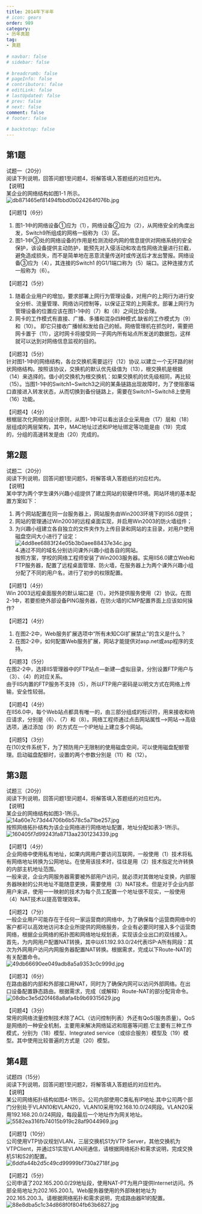 ```yaml
---  
title: 2014年下半年  
# icon: gears  
order: 989  
category:  
- 历年真题  
tag:  
- 真题  
  
# navbar: false  
# sidebar: false  
  
# breadcrumb: false  
# pageInfo: false  
# contributors: false  
# editLink: false  
# lastUpdated: false  
# prev: false  
# next: false  
comment: false  
# footer: false  
  
# backtotop: false  
---  
```

## 第1题 ##

试题一（20分）  
阅读下列说明，回答问题1至问题4，将解答填入答题纸的对应栏内。  
【说明】  
某企业的网络结构如图1-1 所示。  
![db871465ef81494fbbd0b024264f076b.jpg][]  
  
【问题1】（6分）  
1. 图1-1中的网络设备①应为（1），网络设备②应为（2），从网络安全的角度出发，Switch9所组成的网格一般称为（3）区。  
2. 图1-1中③处的网络设备的作用是检测流经内网的倌息提供对网络系统的安全保护，该设备提供主动防护，能预先对入侵活动和攻击性网络流量进行拦截，避免造成损失，而不是简单地在恶意流量传送时或传送后才发出警报。网络设备③应为（4），其连接的Switch1 的G1/1端口称为（5）端口。这种连接方式一般称为（6）。  
  
【问题2】（5分）  
1. 随着企业用户的增加，要求部署上网行为管理设备，对用户的上网行为进行安全分析、流量管理、网络访问控制等，以保证正常的上网需求。部署上网行为管理设备的位置应该在图1-1中的（7）和（8）之间比较合理。  
2. 网卡的工作模式有直接、广播、多播和混杂四种模式.缺省的工作模式为（9）和（10）。 即它只接收广播帧和发给自己的帧。网络管理机在抓包时，需要把网卡置于（11），这时网卡将接受同一子网内所有站点所发送的数据包，这样就可以达到对网络信息监视的目的。  
  
【问题3】（5分）  
针对图1-1中的网络结构，各台交换机需要运行（12）协议.以建立一个无环路的树状网络结构。按照该协议，交换机的默认优先级值为（13），根交换机是根据（14）来选择的。值小的交换机为根交换机：如果交换机的优先级相同，再比较（15）。当图1-1中的Switch1~Switch3之间的某条链路出现故障时，为了使阻塞端口直接进入转发状态，从而切换到备份链路上，需要在Switch1~Switch8上使用（16）功能。  
  
【问题4】（4分）  
根椐层次化网络的设计原则，从图1-1中可以看出该企业采用由（17）层和（18）层组成的两层架构，其中，MAC地址过滤和lP地址绑定等功能是由（19）完成的，分组的高速转发是由（20）完成的。  


## 第2题 ##

试题二（20分）  
阅读下列说明，回答问题1至问题5，将解答填入答题纸的对应栏内。  
【说明】  
某中学为两个学生课外兴趣小组提供了建立网站的软硬件环境。网站环境的基本配置方案如下：  
1. 两个网站配置在同一台服务器上，网站服务由Win2003环境下的IIS6.0提供；  
2. 网站的管理通过Win2003的远程桌面实现，并启用Win2003的防火墙组件；  
3. 为兴趣小组建立各自独立的文件夹作为上传目录和网站的主目录，对用户使用磁盘空间大小进行了设定：  
![4dd8ee6883f24e05b3b0aee88437e34c.jpg][]  
4.通过不同的域名分别访问课外兴趣小组各自的网站。  
按照方案，学校的网络工程师安装了Win2003服务器。实用IIS6.0建立Web和FTP服务器，配置了远程桌面管理、防火墙，在服务器上为两个课外兴趣小组分配了不同的用户名，进行了初步的权限配置。  
  
【问题1】（4分）  
Win 2003远程桌面服务的默认端口是（1）。对外提供服务使用（2）协议。在图2-1中，若要拒绝外部设备PING服务器，在防火墙的ICMP配置界面上应该如何操作?  
  
【问题2】（4分）  
1. 在图2-2中，Web服务扩展选项中“所有未知CGI扩展禁止”的含义是什么？  
2. 在图2-2中，如何配置Web服务扩展，网站才能提供对asp.net或asp程序的支持。  
  
【问题3】（5分）  
在图2-2中，选择IIS管理器中的FTP站点—新建—虚拟目录，分別设置FTP用户与（3）、（4）的对应关系。  
由于IIS内置的FTP服务不支持（5），所以FTP用户密码是以明文方式在网络上传输，安全性较弱。  
  
【问题4】（4分）  
在IIS6.0中，每个Web站点都具有唯一的，由三部分组成的标识符，用来接收和响应请求，分别是（6）、（7）和（8）。网络工程师通过点击网站属性—&gt;网站—&gt;高级选项，通过添加（9）的方式在一个IP地址上建立多个网站。  
  
【问题5】（3分）  
在(10)文件系统下，为了预防用户无限制的使用磁盘空间，可以使用磁盘配额管理。启动磁盘配额时，设置的两个参数分別是（11）和（12）。  


## 第3题 ##

试题三（20分）  
阅读下列说明，回答问题1至问题4，将解答填入答题纸的对应栏内。  
【说明】  
某企业的网络结构如图3-1所示。  
![14a60e7c73d44706b6b578c5a71be257.jpg][]  
按照网络拓扑结构为该企业网络进行网络地址配置，地址分配如表3-1所示。  
![160405f7d99243fa8713aa2301234339.jpg][]  
  
【问题1】（4分）  
企业网络中使用私有地址，如果内网用户要访问互联网，一般使用（1）技术将私有网络地址转换为公网地址。在使用该技术时，往往是用（2）技术指定允许转换的内部主机地址范围。  
一般来说，企业内网服务器需要被外部用户访问，就必须对其做地址变换，内部服务器映射的公共地址不能随意更换，需要使用（3）NAT技术。但是对于企业内部用户来讲，使用一一映射的技术为每个员工配置一个地址很不现实，一般使用（4）NAT技术以提高管理效率。  
  
【问题2】（7分）  
一般企业用户可能存在于任何一家运营商的网络中，为了确保每个运营商网络中的客户都可以高效地访问本企业所提供的网络服务，企业有必要同时接入多个运营商网络，根据企业网络的拓扑图和网络地址规划表，实现该企业出口的双线接入。  
首先，为内网用户配置NAT转换，其中以61.192.93.0/24代表ISP-A所有网段：其次为外网用户访问内网服务器配置NAT转换。根据需求，完成以下Route-NAT的有关配置命令。  
![49db66690ee049adb8a5a9353c0c999d.jpg][]  
  
【问题3】（6分）  
在路由器的内部和外部接口用NAT，同时为了确保内网可以访问外部网络。在出口设备配置静态路由。根据需求，完成（或解释）Route-NAT的部分配背命令。  
![08dbc3e5d20f468a8afa4b9b69315629.jpg][]  
  
【问题4】（3分）  
常用的网络流量控制技术除了ACL（访问控制列表）外还有QoS(服务质量）。QoS是网络的一种安全机制，主要用来解决网络延迟和阻塞等问题.它主要有三种工作模式，分别为（18）模型、Integrated service（或综合服务）模型及（19）模型。其中使用比较普遍的方式是（20）模型。  


## 第4题 ##

试题四（15分）  
阅读下列说明，回答问题1至问题2，将解答填入答题纸的对应栏内。  
【说明】  
某公司网络拓扑结构如图4-1所示。公司内部使用C类私有IP地址.其中公司两个部门分别处于VLAN10和VLAN20，VLAN10采用192.168.10.0/24网段。VLAN20采用192.168.20.0/24网段，每段最后一个地址作为网关地址。  
![5582ea316fb74015b919c28af9044969.jpg][]  
  
【问题1】（10分）  
公司使用VTP协议规划VLAN，三层交换机S1为VTP Server，其他交换机为VTPClient，并通过S1实现VLAN间通信，请根据网络拓扑和需求说明，完成交换机S1和S2的配置。  
![6ddfa44b2d5c49cd99999bf730a2718f.jpg][]  
  
【问题2】（5分）  
公司申请了202.165.200.0/29地址段，使用NAT-PT为用户提供Internet访问。外部全局地址为202.165.200.1。Web服务器使用的外部映射地址为202.165.200.3。请根据网络拓扑和需求说明，完成路由器R1的配置。  
![88e8dba5c1c34d868f0f804fb63b6827.jpg][]  



[db871465ef81494fbbd0b024264f076b.jpg]: https://www.xkxxkx.cn/file/exam/software/网络工程师/案例/第1题/db871465ef81494fbbd0b024264f076b.jpg
[4dd8ee6883f24e05b3b0aee88437e34c.jpg]: https://www.xkxxkx.cn/file/exam/software/网络工程师/案例/第2题/4dd8ee6883f24e05b3b0aee88437e34c.jpg
[14a60e7c73d44706b6b578c5a71be257.jpg]: https://www.xkxxkx.cn/file/exam/software/网络工程师/案例/第3题/14a60e7c73d44706b6b578c5a71be257.jpg
[160405f7d99243fa8713aa2301234339.jpg]: https://www.xkxxkx.cn/file/exam/software/网络工程师/案例/第3题/160405f7d99243fa8713aa2301234339.jpg
[49db66690ee049adb8a5a9353c0c999d.jpg]: https://www.xkxxkx.cn/file/exam/software/网络工程师/案例/第3题/49db66690ee049adb8a5a9353c0c999d.jpg
[08dbc3e5d20f468a8afa4b9b69315629.jpg]: https://www.xkxxkx.cn/file/exam/software/网络工程师/案例/第3题/08dbc3e5d20f468a8afa4b9b69315629.jpg
[5582ea316fb74015b919c28af9044969.jpg]: https://www.xkxxkx.cn/file/exam/software/网络工程师/案例/第4题/5582ea316fb74015b919c28af9044969.jpg
[6ddfa44b2d5c49cd99999bf730a2718f.jpg]: https://www.xkxxkx.cn/file/exam/software/网络工程师/案例/第4题/6ddfa44b2d5c49cd99999bf730a2718f.jpg
[88e8dba5c1c34d868f0f804fb63b6827.jpg]: https://www.xkxxkx.cn/file/exam/software/网络工程师/案例/第4题/88e8dba5c1c34d868f0f804fb63b6827.jpg
